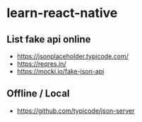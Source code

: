 # learn-react-native

## List fake api online
* https://jsonplaceholder.typicode.com/
* https://reqres.in/
* https://mocki.io/fake-json-api

## Offline / Local 
* https://github.com/typicode/json-server
